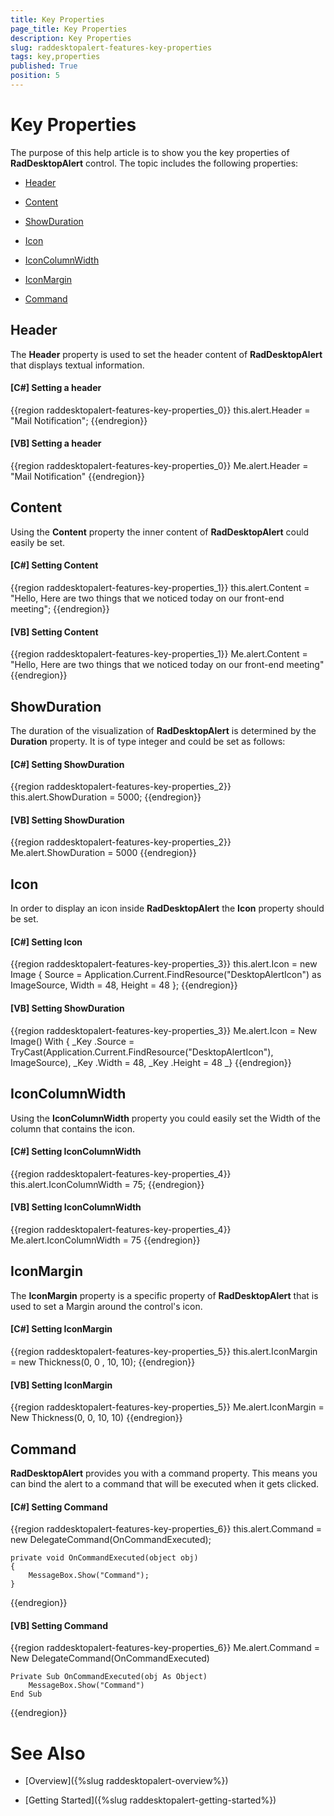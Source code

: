 ```yaml
---
title: Key Properties
page_title: Key Properties
description: Key Properties
slug: raddesktopalert-features-key-properties
tags: key,properties
published: True
position: 5
---
```


# Key Properties

The purpose of this help article is to show you the key properties of __RadDesktopAlert__ control. The topic includes the following properties:

* [Header](#header)

* [Content](#content)

* [ShowDuration](#showduration)

* [Icon](#icon)

* [IconColumnWidth](#iconcolumnwidth)

* [IconMargin](#iconmargin)

* [Command](#command)

## Header

The __Header__ property is used to set the header content of __RadDesktopAlert__ that displays textual information.

#### __[C#]  Setting a header__

{{region raddesktopalert-features-key-properties_0}}
	this.alert.Header = "Mail Notification";
{{endregion}}

#### __[VB]  Setting a header__

{{region raddesktopalert-features-key-properties_0}}
	Me.alert.Header = "Mail Notification"
{{endregion}}

## Content

Using the __Content__ property the inner content of __RadDesktopAlert__ could easily be set.

#### __[C#]  Setting Content__

{{region raddesktopalert-features-key-properties_1}}
	this.alert.Content = "Hello, Here are two things that we noticed today on our front-end meeting";
{{endregion}}

#### __[VB]  Setting Content__

{{region raddesktopalert-features-key-properties_1}}
	Me.alert.Content = "Hello, Here are two things that we noticed today on our front-end meeting"
{{endregion}}

## ShowDuration

The duration of the visualization of __RadDesktopAlert__ is determined by the __Duration__ property. It is of type integer and could be set as follows:

#### __[C#]  Setting ShowDuration__

{{region raddesktopalert-features-key-properties_2}}
	this.alert.ShowDuration = 5000;
{{endregion}}

#### __[VB]  Setting ShowDuration__

{{region raddesktopalert-features-key-properties_2}}
	Me.alert.ShowDuration = 5000
{{endregion}}

## Icon

In order to display an icon inside __RadDesktopAlert__ the __Icon__ property should be set.

#### __[C#]  Setting Icon__
{{region raddesktopalert-features-key-properties_3}}
	 this.alert.Icon = new Image { Source = Application.Current.FindResource("DesktopAlertIcon") as ImageSource, Width = 48, Height = 48 };
{{endregion}}

#### __[VB]  Setting ShowDuration__

{{region raddesktopalert-features-key-properties_3}}
	Me.alert.Icon = New Image() With { _Key .Source = TryCast(Application.Current.FindResource("DesktopAlertIcon"), ImageSource), _Key .Width = 48, _Key .Height = 48 _}
{{endregion}}

## IconColumnWidth

Using the __IconColumnWidth__ property you could easily set the Width of the column that contains the icon.

#### __[C#]  Setting IconColumnWidth__

{{region raddesktopalert-features-key-properties_4}}
	this.alert.IconColumnWidth = 75;
{{endregion}}

#### __[VB]  Setting IconColumnWidth__

{{region raddesktopalert-features-key-properties_4}}
	Me.alert.IconColumnWidth = 75
{{endregion}}

## IconMargin

The __IconMargin__ property is a specific property of __RadDesktopAlert__ that is used to set a Margin around the control's icon.
 
#### __[C#]  Setting IconMargin__

{{region raddesktopalert-features-key-properties_5}}
	this.alert.IconMargin = new Thickness(0, 0 , 10, 10);
{{endregion}}

#### __[VB]  Setting IconMargin__

{{region raddesktopalert-features-key-properties_5}}
	Me.alert.IconMargin = New Thickness(0, 0, 10, 10)
{{endregion}}

## Command

__RadDesktopAlert__ provides you with a command property. This means you can bind the alert to a command that will be executed when it gets clicked.

#### __[C#]  Setting Command__

{{region raddesktopalert-features-key-properties_6}}
	this.alert.Command = new DelegateCommand(OnCommandExecuted);
	
	private void OnCommandExecuted(object obj)
    {
        MessageBox.Show("Command");
    }
{{endregion}}

#### __[VB]  Setting Command__

{{region raddesktopalert-features-key-properties_6}}
	Me.alert.Command = New DelegateCommand(OnCommandExecuted)
	
	Private Sub OnCommandExecuted(obj As Object)
		MessageBox.Show("Command")
	End Sub
{{endregion}}

# See Also

 * [Overview]({%slug raddesktopalert-overview%})

 * [Getting Started]({%slug raddesktopalert-getting-started%})